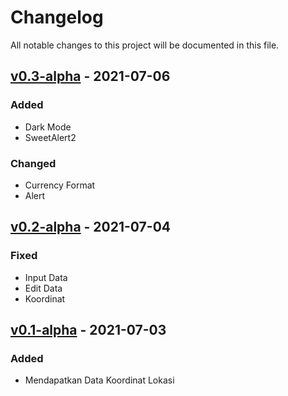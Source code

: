 # Changelog
All notable changes to this project will be documented in this file.

## [v0.3-alpha] - 2021-07-06

### Added
- Dark Mode
- SweetAlert2

### Changed
- Currency Format
- Alert

## [v0.2-alpha] - 2021-07-04

### Fixed
- Input Data
- Edit Data
- Koordinat

## [v0.1-alpha] - 2021-07-03
### Added
- Mendapatkan Data Koordinat Lokasi

[v0.3-alpha]: https://github.com/ilhamtaufiq/simspald/compare/v.0.2-alpha...v0.3-alpha
[v0.2-alpha]: https://github.com/ilhamtaufiq/simspald/compare/v0.1-alpha...v.0.2-alpha
[v0.1-alpha]: https://github.com/ilhamtaufiq/simspald/compare/v0.0.1-alpha...v0.1-alpha
